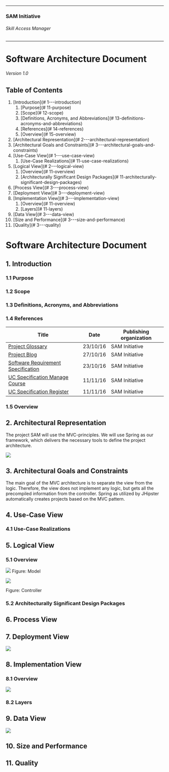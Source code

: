 * * *

### SAM Initiative

###### Skill Access Manager

* * *

# Software Architecture Document

###### Version 1.0

## Table of Contents

1.  [Introduction](# 1---introduction)
    1.  [Purpose](# 11-purpose)
    2.  [Scope](# 12-scope)
    3.  [Definitions, Acronyms, and Abbreviations](# 13-definitions-acronyms-and-abbreviations)
    4.  [References](# 14-references)
    5.  [Overview](# 15-overview)
2.  [Architectural Representation](# 2---architectural-representation)
3.  [Architectural Goals and Constraints](# 3---architectural-goals-and-constraints)
4.  [Use-Case View](# 1---use-case-view)
    1.  [Use-Case Realizations](# 11-use-case-realizations)
5.  [Logical View](# 2---logical-view)
    1.  [Overview](# 11-overview)
    2.  [Architecturally Significant Design Packages](# 11-architecturally-significant-design-packages)
6.  [Process View](# 3---process-view)
7.  [Deployment View](# 3---deployment-view)
8.  [Implementation View](# 3---implementation-view)
    1.  [Overview](# 11-overview)
    2.  [Layers](# 11-layers)
9.  [Data View](# 3---data-view)
10.  [Size and Performance](# 3---size-and-performance)
11.  [Quality](# 3---quality)

# Software Architecture Document

## 1\. Introduction

### 1.1 Purpose

### 1.2 Scope

### 1.3 Definitions, Acronyms, and Abbreviations

### 1.4 References

| Title | Date | Publishing organization |
| --- | --- | --- |
| [Project Glossary](https://eynorey.visualstudio.com/SAM%20-%20Smartify%20The%20World/_apps/hub/agile-extensions.wiki.wiki#/wiki/ProjectGlossary) | 23/10/16 | SAM Initiative |
| [Project Blog](https://smartifytheworld.wordpress.com/) | 27/10/16 | SAM Initiative |
| [Software Requirement Specification](https://eynorey.visualstudio.com/SAM%20-%20Smartify%20The%20World/_apps/hub/agile-extensions.wiki.wiki#/docs/SRS) | 23/10/16 | SAM Initiative |
| [UC Specification Manage Course](https://eynorey.visualstudio.com/SAM%20-%20Smartify%20The%20World/_apps/hub/agile-extensions.wiki.wiki#/docs/UC-Specification-ManageCourse) | 11/11/16 | SAM Initiative |
| [UC Specification Register](https://eynorey.visualstudio.com/SAM%20-%20Smartify%20The%20World/_apps/hub/agile-extensions.wiki.wiki#/docs/UC-Specification-Register) | 11/11/16 | SAM Initiative |

### 1.5 Overview

## 2\. Architectural Representation

The project SAM will use the MVC-principles. We will use Spring as our framework, which delivers the necessary tools to define the project architecture.

![](spring-mvc.jpeg)

## 3\. Architectural Goals and Constraints

The main goal of the MVC architecture is to separate the view from the logic. Therefore, the view does not implement any logic, but gets all the precompiled information from the controller. Spring as utilized by JHipster automatically creates projects based on the MVC pattern.

## 4\. Use-Case View

### 4.1 Use-Case Realizations

## 5\. Logical View

### 5.1 Overview

![](ar_model.png)
 Figure: Model

![](ar_control.png)

Figure: Controller

### 5.2 Architecturally Significant Design Packages

## 6\. Process View

## 7\. Deployment View

![](ar_deployment-view.png)

## 8\. Implementation View

### 8.1 Overview

![](cd_classes.png)

### 8.2 Layers

## 9\. Data View

![](cd_db.png)

## 10\. Size and Performance

## 11\. Quality